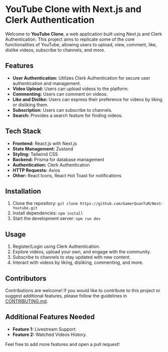 # YouTube Clone with Next.js and Clerk Authentication

Welcome to **YouTube Clone**, a web application built using Next.js and Clerk Authentication. This project aims to replicate some of the core functionalities of YouTube, allowing users to upload, view, comment, like, dislike videos, subscribe to channels, and more.

## Features

- **User Authentication:** Utilizes Clerk Authentication for secure user authentication and management.
- **Video Upload:** Users can upload videos to the platform.
- **Commenting:** Users can comment on videos.
- **Like and Dislike:** Users can express their preference for videos by liking or disliking them.
- **Subscription:** Users can subscribe to channels.
- **Search:** Provides a search feature for finding videos.

## Tech Stack

- **Frontend:** React.js with Next.js
- **State Management:** Zustand
- **Styling:** Tailwind CSS
- **Backend:** Prisma for database management
- **Authentication:** Clerk Authentication
- **HTTP Requests:** Axios
- **Other:** React Icons, React Hot Toast for notifications

## Installation

1. Clone the repository: `git clone https://github.com/GamerQuanTuM/Next-Youtube.git`
2. Install dependencies: `npm install`
3. Start the development server: `npm run dev`

## Usage

1. Register/Login using Clerk Authentication.
2. Explore videos, upload your own, and engage with the community.
3. Subscribe to channels to stay updated with new content.
4. Interact with videos by liking, disliking, commenting, and more.

## Contributors

Contributions are welcome! If you would like to contribute to this project or suggest additional features, please follow the guidelines in [CONTRIBUTING.md](CONTRIBUTING.md).

## Additional Features Needed

- **Feature 1:** Livestream Support.
- **Feature 2:** Watched Videos History.

Feel free to add more features and open a pull request!

